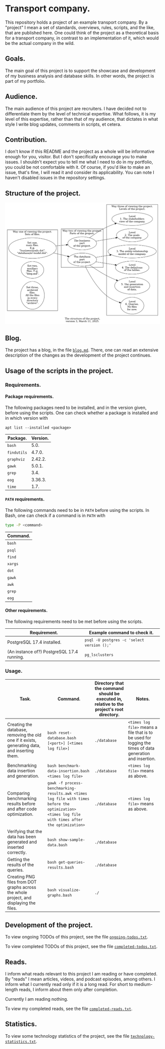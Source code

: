 # Transport company.

This repository holds a project of an example transport company. By a "project" I mean a set of standards, overviews, rules, scripts, and the like, that are published here. One could think of the project as a theoretical basis for a transport company, in contrast to an implementation of it, which would be the actual company in the wild.

## Goals.

The main goal of this project is to support the showcase and development of my business analysis and database skills. In other words, the project is part of my portfolio.

## Audience.

The main audience of this project are recruiters. I have decided not to differentiate them by the level of technical expertise. What follows, it is my level of this expertise, rather than that of my audience, that dictates in what style I write blog updates, comments in scripts, et cetera.

## Contribution.

I don't know if this README and the project as a whole will be informative enough for you, visitor. But I don't specifically encourage you to make issues. I shouldn't expect you to tell me what I need to do in my portfolio, you could be not comfortable with it. Of course, if you'd like to make an issue, that's fine, I will read it and consider its applicability. You can note I haven't disabled issues in the repository settings.

## Structure of the project.

![a diagram of the structure of the project, version 3, March 11, 2025](archive/project-structure-version-3-2025-03-11.dot.png)

## Blog.

The project has a blog, in the file [`blog.md`](blog.md). There, one can read an extensive description of the changes as the development of the project continues.

## Usage of the scripts in the project.

### Requirements.

#### Package requirements.

The following packages need to be installed, and in the version given, before using the scripts. One can check whether a package is installed and in which version with

```
apt list --installed <package>
```

| Package. | Version.
| - | -
| `bash` | 5.0.
| `findutils` | 4.7.0.
| `graphviz` | 2.42.2.
| `gawk` | 5.0.1.
| `grep` | 3.4.
| `eog` | 3.36.3.
| `time` | 1.7.

#### `PATH` requirements.

The following commands need to be in `PATH` before using the scripts. In Bash, one can check if a command is in `PATH` with

```bash
type -P <command>
```

| Command.
| -
| `bash`
| `psql`
| `find`
| `xargs`
| `dot`
| `gawk`
| `awk`
| `grep`
| `eog`

#### Other requirements.

The following requirements need to be met before using the scripts.

| Requirement. | Example command to check it.
| - | -
| PostgreSQL 17.4 installed. | `psql -U postgres -c 'select version ();'`
| (An instance of?) PostgreSQL 17.4 running. | `pg_lsclusters`

### Usage.

| Task. | Command. | Directory that the command should be executed in, relative to the project's root directory. | Notes.
| - | - | - | -
| Creating the database, removing the old one if it exists, generating data, and inserting them. | `bash reset-database.bash [<port>] [<times log file>]` | `./database` | `<times log file>` means a file that is to be used for logging the times of data generation and insertion.
| Benchmarking data insertion and generation. | `bash benchmark-data-insertion.bash <times log file>` | `./database` | `<times log file>` means as above.
| Comparing benchmarking results before and after code optimization. | `gawk -f process-benchmarking-results.awk <times log file with times before the optimization> <times log file with times after the optimization>` | `./database` | `<times log file>` means as above.
| Verifying that the data has been generated and inserted correctly. | `bash show-sample-data.bash` | `./database`
| Getting the results of the queries. | `bash get-queries-results.bash` | `./database`
| Creating PNG files from DOT graphs across the whole project, and displaying the files. | `bash visualize-graphs.bash` | `./`

## Development of the project.

To view ongoing TODOs of this project, see the file [`ongoing-todos.txt`](ongoing-todos.txt).

To view completed TODOs of this project, see the file [`completed-todos.txt`](completed-todos.txt).

## Reads.

I inform what reads relevant to this project I am reading or have completed. By "reads" I mean articles, videos, and podcast episodes, among others. I inform what I currently read only if it is a long read. For short to medium-length reads, I inform about them only after completion.

Currently I am reading nothing.

To view my completed reads, see the file [`completed-reads.txt`](completed-reads.txt).

## Statistics.

To view some technology statistics of the project, see the file [`technology-statistics.txt`](technology-statistics.txt).
